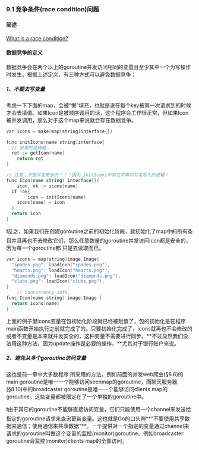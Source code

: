 ## ##

### 9.1 竞争条件(race condition)问题

#### 简述

[What is a race condition?](https://stackoverflow.com/questions/34510/what-is-a-race-condition)

#### 数据竞争的定义

数据竞争会在两个以上的goroutine并发访问相同的变量且至少其中一个为写操作时发生。根据上述定义，有三种方式可以避免数据竞争： 

##### 1、不要去写变量

考虑一下下面的map，会被“懒”填充，也就是说在每个key被第一次请求到的时候才会去填值。如果Icon是被顺序调用的话，这个程序会工作很正常，但如果Icon被并发调用，那么对于这个map来说就会存在数据竞争。 

```c++
var icons = make(map[string]interface{})

func initIcons(name string)interface{
  // 获取的逻辑略...
  ret := getIcon(name)
	return ret
}  

// 注意：不是并发安全的！！！因为 initIcons中有往字典中并发写入的逻辑！
func Icon(name string) interface{}{
	icon, ok := icons[name]
  if !ok{
		icon = initIcons(name)
    icons[name] = icon
  }  
  return icon
}  
```

❗️反之，如果我们在创建goroutine之前的初始化阶段，就初始化了map中的所有条目并且再也不去修改它们，那么任意数量的goroutine并发访问Icon都是安全的，因为每一个goroutine都 只是去读取而已。

```c++
var icons = map[string]image.Image{ 
  "spades.png": loadIcon("spades.png"), 
  "hearts.png": loadIcon("hearts.png"), 
  "diamonds.png": loadIcon("diamonds.png"), 
  "clubs.png": loadIcon("clubs.png"), 
}
	// Concurrency-safe. 
func Icon(name string) image.Image { 
  return icons[name] 
}
```

上面的例子里icons变量在包初始化阶段就已经被赋值了，包的初始化是在程序main函数开始执行之前就完成了的。只要初始化完成了，icons就再也不会修改的或者不变量是本来就并发安全的，这种变量不需要进行同步。**不过显然我们没法用这种方法，因为update操作是必要的操作，**尤其对于银行账户来说。

##### 2、避免从多个goroutine访问变量

这也是前一章中大多数程序 所采用的方法。例如前面的并发web爬虫(§8.6)的main goroutine是唯一一个能够访问seenmap的goroutine，而聊天服务器(§8.10)中的broadcaster goroutine是唯一一个能够访问clients map的goroutine。这些变量都被限定在了一个单独的goroutine中。

❗️由于其它的goroutine不能够直接访问变量，它们只能使用一个channel来发送给指定的goroutine请求来查询更新变量。这也就是Go的口头禅**“不要使用共享数据来通信；使用通信来共享数据”**。一个提供对一个指定的变量通过channel来请求的goroutine叫做这个变量的监控(monitor)goroutine。例如broadcaster goroutine会监控(monitor)clients map的全部访问。 



